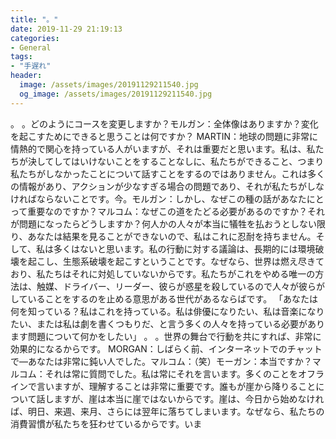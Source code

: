 ```yaml
---
title: "。"
date: 2019-11-29 21:19:13
categories:
- General
tags:
- "手遅れ"
header:
  image: /assets/images/20191129211540.jpg
  og_image: /assets/images/20191129211540.jpg
---
```


。 。どのようにコースを変更しますか？モルガン：全体像はありますか？変化を起こすためにできると思うことは何ですか？ MARTIN：地球の問題に非常に情熱的で関心を持っている人がいますが、それは重要だと思います。私は、私たちが決してしてはいけないことをすることなしに、私たちができること、つまり私たちがしなかったことについて話すことをするのではありません。これは多くの情報があり、アクションが少なすぎる場合の問題であり、それが私たちがしなければならないことです。今。モルガン：しかし、なぜこの種の話があなたにとって重要なのですか？マルコム：なぜこの道をたどる必要があるのですか？それが問題になったらどうしますか？何人かの人々が本当に犠牲を払おうとしない限り、あなたは結果を見ることができないので、私はこれに忍耐を持ちません。そして、私は多くはないと思います。私の行動に対する議論は、長期的には環境破壊を起こし、生態系破壊を起こすということです。なぜなら、世界は燃え尽きており、私たちはそれに対処していないからです。私たちがこれをやめる唯一の方法は、触媒、ドライバー、リーダー、彼らが惑星を殺しているので人々が彼らがしていることをするのを止める意思がある世代があるならばです。 「あなたは何を知っている？私はこれを持っている。私は俳優になりたい、私は音楽になりたい、または私は劇を書くつもりだ、と言う多くの人々を持っている必要があります問題について何かをしたい」 。 。世界の舞台で行動を共にすれば、非常に効果的になるからです。 MORGAN：しばらく前、インターネットでのチャットで—あなたは非常に鈍い人でした。マルコム：（笑）モーガン：本当ですか？マルコム：それは常に質問でした。私は常にそれを言います。多くのことをオフラインで言いますが、理解することは非常に重要です。誰もが崖から降りることについて話しますが、崖は本当に崖ではないからです。崖は、今日から始めなければ、明日、来週、来月、さらには翌年に落ちてしまいます。なぜなら、私たちの消費習慣が私たちを狂わせているからです。いま

